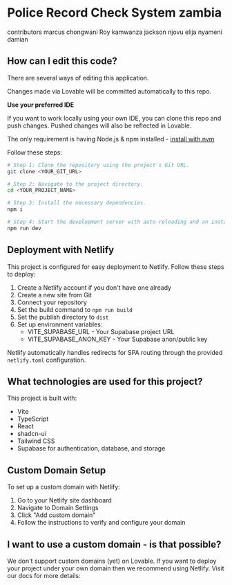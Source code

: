 
# Police Record Check System zambia 
contributors
marcus chongwani
Roy kamwanza
jackson njovu
elija nyameni
damian




## How can I edit this code?

There are several ways of editing this application.



Changes made via Lovable will be committed automatically to this repo.

**Use your preferred IDE**

If you want to work locally using your own IDE, you can clone this repo and push changes. Pushed changes will also be reflected in Lovable.

The only requirement is having Node.js & npm installed - [install with nvm](https://github.com/nvm-sh/nvm#installing-and-updating)

Follow these steps:

```sh
# Step 1: Clone the repository using the project's Git URL.
git clone <YOUR_GIT_URL>

# Step 2: Navigate to the project directory.
cd <YOUR_PROJECT_NAME>

# Step 3: Install the necessary dependencies.
npm i

# Step 4: Start the development server with auto-reloading and an instant preview.
npm run dev
```

## Deployment with Netlify

This project is configured for easy deployment to Netlify. Follow these steps to deploy:

1. Create a Netlify account if you don't have one already
2. Create a new site from Git
3. Connect your repository
4. Set the build command to `npm run build`
5. Set the publish directory to `dist`
6. Set up environment variables:
   - VITE_SUPABASE_URL - Your Supabase project URL
   - VITE_SUPABASE_ANON_KEY - Your Supabase anon/public key

Netlify automatically handles redirects for SPA routing through the provided `netlify.toml` configuration.

## What technologies are used for this project?

This project is built with:

- Vite
- TypeScript
- React
- shadcn-ui
- Tailwind CSS
- Supabase for authentication, database, and storage

## Custom Domain Setup

To set up a custom domain with Netlify:

1. Go to your Netlify site dashboard
2. Navigate to Domain Settings
3. Click "Add custom domain"
4. Follow the instructions to verify and configure your domain

## I want to use a custom domain - is that possible?

We don't support custom domains (yet) on Lovable. If you want to deploy your project under your own domain then we recommend using Netlify. Visit our docs for more details: 

